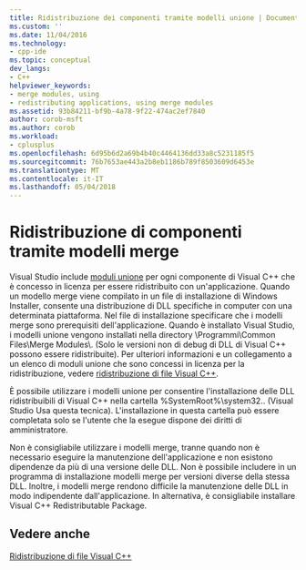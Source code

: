 ```yaml
---
title: Ridistribuzione dei componenti tramite modelli unione | Documenti Microsoft
ms.custom: ''
ms.date: 11/04/2016
ms.technology:
- cpp-ide
ms.topic: conceptual
dev_langs:
- C++
helpviewer_keywords:
- merge modules, using
- redistributing applications, using merge modules
ms.assetid: 93b84211-bf9b-4a78-9f22-474ac2ef7840
author: corob-msft
ms.author: corob
ms.workload:
- cplusplus
ms.openlocfilehash: 6d95b6d2a69b4b40c4464136dd33a8c5231185f5
ms.sourcegitcommit: 76b7653ae443a2b8eb1186b789f8503609d6453e
ms.translationtype: MT
ms.contentlocale: it-IT
ms.lasthandoff: 05/04/2018
---
```

# <a name="redistributing-components-by-using-merge-modules"></a>Ridistribuzione di componenti tramite modelli merge
Visual Studio include [moduli unione](http://msdn.microsoft.com/library/aa367434) per ogni componente di Visual C++ che è concesso in licenza per essere ridistribuito con un'applicazione. Quando un modello merge viene compilato in un file di installazione di Windows Installer, consente una distribuzione di DLL specifiche in computer con una determinata piattaforma. Nel file di installazione specificare che i modelli merge sono prerequisiti dell'applicazione. Quando è installato Visual Studio, i modelli unione vengono installati nella directory \Programmi\Common Files\Merge Modules\\. (Solo le versioni non di debug di DLL di Visual C++ possono essere ridistribuite). Per ulteriori informazioni e un collegamento a un elenco di moduli unione che sono concessi in licenza per la ridistribuzione, vedere [ridistribuzione di file Visual C++](../ide/redistributing-visual-cpp-files.md).  
  
 È possibile utilizzare i modelli unione per consentire l'installazione delle DLL ridistribuibili di Visual C++ nella cartella %SystemRoot%\system32\.. (Visual Studio Usa questa tecnica). L'installazione in questa cartella può essere completata solo se l'utente che la esegue dispone dei diritti di amministratore.  
  
 Non è consigliabile utilizzare i modelli merge, tranne quando non è necessario eseguire la manutenzione dell'applicazione e non esistono dipendenze da più di una versione delle DLL. Non è possibile includere in un programma di installazione modelli merge per versioni diverse della stessa DLL. Inoltre, i modelli merge rendono difficile la manutenzione delle DLL in modo indipendente dall'applicazione. In alternativa, è consigliabile installare Visual C++ Redistributable Package.  
  
## <a name="see-also"></a>Vedere anche  
 [Ridistribuzione di file Visual C++](../ide/redistributing-visual-cpp-files.md)
